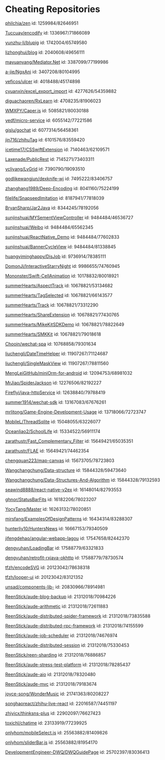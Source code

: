 # Cheating Repositories

[philchia/zen](https://github.com/philchia/zen)  id: 1259984/82646951

[Tuccuay/encodify](https://github.com/Tuccuay/encodify)  id: 1336967/71866089

[yunzhu-li/blupig](https://github.com/yunzhu-li/blupig)  id: 1742004/65749580

[lizhonghui/blog](https://github.com/lizhonghui/blog)  id: 2040608/49656111

[mayuanyang/Mediator.Net](https://github.com/mayuanyang/Mediator.Net)  id: 3387099/77199986

[a-jie/NgxAni](https://github.com/a-jie/NgxAni)  id: 3407208/80104995

[veficos/ulcer](https://github.com/veficos/ulcer)  id: 4018488/45174898

[cyuanxin/excel_export_import](https://github.com/cyuanxin/excel_export_import)  id: 4277626/54359882

[diguachaoren/RxLearn](https://github.com/diguachaoren/RxLearn)  id: 4708235/81906023

[WMXPY/Caper.js](https://github.com/WMXPY/Caper.js)  id: 5085821/80030188

[yedf/micro-service](https://github.com/yedf/micro-service)  id: 6055142/77221586

[gislu/gochat](https://github.com/gislu/gochat)  id: 6077314/56458361

[jin716/zhihuTag](https://github.com/jin716/zhihuTag)  id: 6101576/83559420

[icetime17/CSSwiftExtension](https://github.com/icetime17/CSSwiftExtension)  id: 7140463/62109571

[Laxenade/PublicRest](https://github.com/Laxenade/PublicRest)  id: 7145271/73403311

[ycliyang/LyGrid](https://github.com/ycliyang/LyGrid)  id: 7390790/19093510

[godlikewangjun/dexknife-wj](https://github.com/godlikewangjun/dexknife-wj)  id: 7495222/83406757

[zhanghang1989/Deep-Encoding](https://github.com/zhanghang1989/Deep-Encoding)  id: 8041160/75224199

[filelife/SnapseedImitation](https://github.com/filelife/SnapseedImitation)  id: 8187941/77818039

[BryanSharp/Jar2Java](https://github.com/BryanSharp/Jar2Java)  id: 8344245/78192056

[sunjinshuai/MYSementViewController](https://github.com/sunjinshuai/MYSementViewController)  id: 9484484/46536727

[sunjinshuai/Weibo](https://github.com/sunjinshuai/Weibo)  id: 9484484/65562345

[sunjinshuai/ReactNative_Demo](https://github.com/sunjinshuai/ReactNative_Demo)  id: 9484484/77602833

[sunjinshuai/BannerCycleView](https://github.com/sunjinshuai/BannerCycleView)  id: 9484484/81338845

[huangyiminghappy/DisJob](https://github.com/huangyiminghappy/DisJob)  id: 9736914/78385111

[DomonJi/InteractiveStarryNight](https://github.com/DomonJi/InteractiveStarryNight)  id: 9986655/74760945

[Mononster/Swift-CellAnimation](https://github.com/Mononster/Swift-CellAnimation)  id: 10178832/80018921

[summerHearts/AspectTrack](https://github.com/summerHearts/AspectTrack)  id: 10678821/53134682

[summerHearts/TagSelected](https://github.com/summerHearts/TagSelected)  id: 10678821/66143577

[summerHearts/Track](https://github.com/summerHearts/Track)  id: 10678821/73312290

[summerHearts/ShareExtension](https://github.com/summerHearts/ShareExtension)  id: 10678821/77430765

[summerHearts/MikeKitSDKDemo](https://github.com/summerHearts/MikeKitSDKDemo)  id: 10678821/78822649

[summerHearts/SMKKit](https://github.com/summerHearts/SMKKit)  id: 10678821/79018618

[Chooin/wechat-spa](https://github.com/Chooin/wechat-spa)  id: 10768858/79301634

[liuchengli/DateTimeHelper](https://github.com/liuchengli/DateTimeHelper)  id: 11907267/71124687

[liuchengli/SingleMaskView](https://github.com/liuchengli/SingleMaskView)  id: 11907267/78811560

[MengLeiGitHub/miniOrm-for-android](https://github.com/MengLeiGitHub/miniOrm-for-android)  id: 12094753/68981032

[MrJiao/SpiderJackson](https://github.com/MrJiao/SpiderJackson)  id: 12276506/82192227

[Fireflyi/java-httpService](https://github.com/Fireflyi/java-httpService)  id: 12638840/79788419

[summer1914/wechat-sdk](https://github.com/summer1914/wechat-sdk)  id: 13167083/67676261

[mrlitong/Game-Engine-Development-Usage](https://github.com/mrlitong/Game-Engine-Development-Usage)  id: 13718066/72723747

[MobileL/ThreadSqlite](https://github.com/MobileL/ThreadSqlite)  id: 15048055/63226077

[Oceanliao2/SchoolLife](https://github.com/Oceanliao2/SchoolLife)  id: 15334522/56911174

[zarathustr/Fast_Complementary_Filter](https://github.com/zarathustr/Fast_Complementary_Filter)  id: 15649421/65035351

[zarathustr/FLAE](https://github.com/zarathustr/FLAE)  id: 15649421/74462354

[chengquan223/map-canvas](https://github.com/chengquan223/map-canvas)  id: 15673705/78723803

[Wangchangchung/Data-structure](https://github.com/Wangchangchung/Data-structure)  id: 15844328/59473640

[Wangchangchung/Data-Structures-And-Algorithm](https://github.com/Wangchangchung/Data-Structures-And-Algorithm)  id: 15844328/79132593

[seawind8888/react-native-v2ex](https://github.com/seawind8888/react-native-v2ex)  id: 16148014/82793553

[ghnor/StatusBarFits](https://github.com/ghnor/StatusBarFits)  id: 16182206/78023207

[YocyTang/Master](https://github.com/YocyTang/Master)  id: 16263132/78020851

[mirsfang/ExamplesOfDesignPatterns](https://github.com/mirsfang/ExamplesOfDesignPatterns)  id: 16434314/83288307

[hunterliy10/HuntersNews](https://github.com/hunterliy10/HuntersNews)  id: 16667153/79340509

[jifengdehao/angular-webapp-lagou](https://github.com/jifengdehao/angular-webapp-lagou)  id: 17547658/82442370

[dengyuhan/LoadingBar](https://github.com/dengyuhan/LoadingBar)  id: 17588779/63321833

[dengyuhan/retrofit-rxjava-okhttp](https://github.com/dengyuhan/retrofit-rxjava-okhttp)  id: 17588779/78730574

[tfzh/encodeSVG](https://github.com/tfzh/encodeSVG)  id: 20123042/78638318

[tfzh/looper-ui](https://github.com/tfzh/looper-ui)  id: 20123042/83121352

[unsad/components-lib-](https://github.com/unsad/components-lib-)  id: 20830966/78914981

[ReenStick/aude-blog-backup](https://github.com/ReenStick/aude-blog-backup)  id: 21312018/70984226

[ReenStick/aude-arithmetic](https://github.com/ReenStick/aude-arithmetic)  id: 21312018/72611883

[ReenStick/aude-distributed-spider-framework](https://github.com/ReenStick/aude-distributed-spider-framework)  id: 21312018/73835588

[ReenStick/aude-distributed-rpc-framework](https://github.com/ReenStick/aude-distributed-rpc-framework)  id: 21312018/74155599

[ReenStick/aude-job-scheduler](https://github.com/ReenStick/aude-job-scheduler)  id: 21312018/74676974

[ReenStick/aude-distributed-session](https://github.com/ReenStick/aude-distributed-session)  id: 21312018/75330453

[ReenStick/reen-sharding](https://github.com/ReenStick/reen-sharding)  id: 21312018/76886857

[ReenStick/aude-stress-test-platform](https://github.com/ReenStick/aude-stress-test-platform)  id: 21312018/78285437

[ReenStick/aude-aio](https://github.com/ReenStick/aude-aio)  id: 21312018/78320480

[ReenStick/aude-mvc](https://github.com/ReenStick/aude-mvc)  id: 21312018/79183674

[joyce-song/WonderMusic](https://github.com/joyce-song/WonderMusic)  id: 21741363/80208227

[songhaoreact/zhihu-live-react](https://github.com/songhaoreact/zhihu-live-react)  id: 22016587/74451197

[zhiyicx/thinksns-plus](https://github.com/zhiyicx/thinksns-plus)  id: 22902097/76627423

[toxichl/chatime](https://github.com/toxichl/chatime)  id: 23133919/77239925

[onlyhom/mobileSelect.js](https://github.com/onlyhom/mobileSelect.js)  id: 25563882/81409826

[onlyhom/sliderBar.js](https://github.com/onlyhom/sliderBar.js)  id: 25563882/81954170

[DevelopmentEngineer-DWQ/DWQGuidePage](https://github.com/DevelopmentEngineer-DWQ/DWQGuidePage)  id: 25702397/83036413
